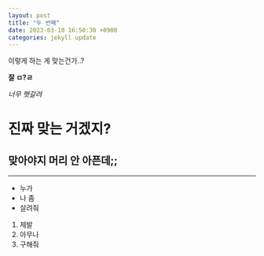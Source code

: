 ```yaml
---
layout: post
title: "두 번째"
date: 2023-03-10 16:50:30 +0900
categories: jekyll update
---
```

이렇게 하는 게 맞는건가..?

**잘 ㅁ?ㄹ**

*너무 헷갈려*

# 진짜 맞는 거겠지?

## 맞아야지 머리 안 아픈데;;

---
- 누가
- 나 좀
- 살려줘

1. 제발
2. 아무나
3. 구해줘